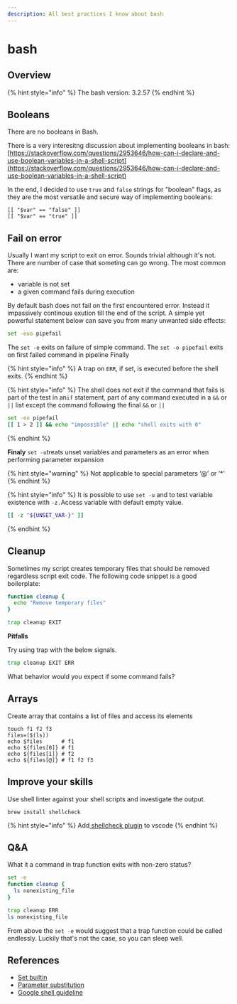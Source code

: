 ```yaml
---
description: All best practices I know about bash
---
```


# bash

## Overview

{% hint style="info" %}
The bash version: 3.2.57
{% endhint %}

## Booleans

There are no booleans in Bash.

There is a very interesitng discussion about implementing booleans in bash: [https://stackoverflow.com/questions/2953646/how-can-i-declare-and-use-boolean-variables-in-a-shell-script](https://stackoverflow.com/questions/2953646/how-can-i-declare-and-use-boolean-variables-in-a-shell-script)

In the end, I decided to use `true` and `false` strings for "boolean" flags, as they are the most versatile and secure way of implementing booleans: 

```text
[[ "$var" == "false" ]]
[[ "$var" == "true" ]]
```

## Fail on error

Usually I want my script to exit on error. Sounds trivial although it's not. There are number of case that someting can go wrong. The most common are:

* variable is not set
* a given command fails during execution

By default bash does not fail on the first encountered error. Instead it impassively continous exution till the end of the script. A simple yet powerful statement below can save you from many unwanted side effects:

```bash
set -euo pipefail
```

The `set -e` exits on failure of simple command. The `set -o pipefail` exits on first failed command in pipeline Finally  

{% hint style="info" %}
A trap on `ERR`, if set, is executed before the shell exits. 
{% endhint %}

{% hint style="info" %}
 The shell does not exit if the command that fails is part of the test in an`if` statement, part of any command executed in a `&&` or `||` list except the command following the final `&&` or `||`

```bash
set -eo pipefail
[[ 1 > 2 ]] && echo "impossible" || echo "shell exits with 0"
```
{% endhint %}

**Finaly** `set -u`treats unset variables and parameters as an error when performing parameter expansion

{% hint style="warning" %}
Not applicable to special parameters ‘@’ or ‘\*’
{% endhint %}

{% hint style="info" %}
It is possible to use `set -u` and to test variable existence with `-z.`Access variable with default empty value.

```bash
[[ -z "${UNSET_VAR-}" ]] 
```
{% endhint %}



## Cleanup

Sometimes my script creates temporary files that should be removed regardless script exit code. The following code snippet is a good boilerplate:

```bash
function cleanup {
  echo "Remove temporary files"
}

trap cleanup EXIT
```

**Pitfalls**

Try using trap with the below signals. 

```bash
trap cleanup EXIT ERR
```

What behavior would you expect if some command fails?

## Arrays

Create array that contains a list of files and access its elements

```text
touch f1 f2 f3
files=($(ls))
echo $files      # f1
echo ${files[0]} # f1
echo ${files[1]} # f2
echo ${files[@]} # f1 f2 f3
```

## Improve your skills

Use shell linter against your shell scripts and investigate the output. 

```text
brew install shellcheck
```

{% hint style="info" %}
Add[ shellcheck plugin](https://marketplace.visualstudio.com/items?itemName=timonwong.shellcheck) to vscode
{% endhint %}

## Q&A

What it a command in trap function exits with non-zero status?

```bash
set -e 
function cleanup {
  ls nonexisting_file
}

trap cleanup ERR
ls nonexisting_file
```

From above the `set -e` would suggest that a trap function could be called endlessly. Luckily that's not the case, so you can sleep well.



## References

* [Set builtin](https://www.gnu.org/software/bash/manual/html_node/The-Set-Builtin.html#The-Set-Builtin)
* [Parameter substitution](https://tldp.org/LDP/abs/html/parameter-substitution.html)
* [Google shell guideline ](https://github.com/google/styleguide/blob/gh-pages/shellguide.md)



